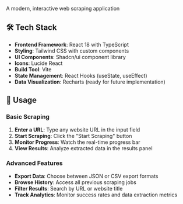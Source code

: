 A modern, interactive web scraping application

## 🛠️ Tech Stack

- **Frontend Framework**: React 18 with TypeScript
- **Styling**: Tailwind CSS with custom components
- **UI Components**: Shadcn/ui component library
- **Icons**: Lucide React
- **Build Tool**: Vite
- **State Management**: React Hooks (useState, useEffect)
- **Data Visualization**: Recharts (ready for future implementation)

## 📖 Usage

### Basic Scraping

1. **Enter a URL**: Type any website URL in the input field
2. **Start Scraping**: Click the "Start Scraping" button
3. **Monitor Progress**: Watch the real-time progress bar
4. **View Results**: Analyze extracted data in the results panel

### Advanced Features

- **Export Data**: Choose between JSON or CSV export formats
- **Browse History**: Access all previous scraping jobs
- **Filter Results**: Search by URL or website title
- **Track Analytics**: Monitor success rates and data extraction metrics
